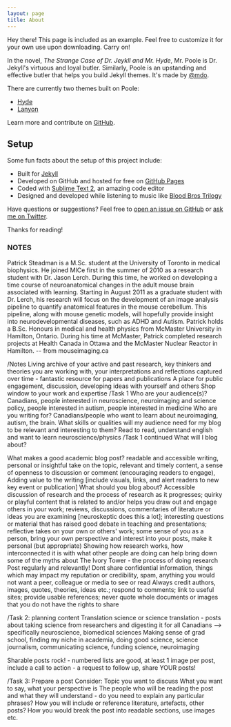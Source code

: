 ```yaml
---
layout: page
title: About
---
```


<p class="message">
  Hey there! This page is included as an example. Feel free to customize it for your own use upon downloading. Carry on!
</p>

In the novel, *The Strange Case of Dr. Jeykll and Mr. Hyde*, Mr. Poole is Dr. Jekyll's virtuous and loyal butler. Similarly, Poole is an upstanding and effective butler that helps you build Jekyll themes. It's made by [@mdo](https://twitter.com/mdo).

There are currently two themes built on Poole:

* [Hyde](http://hyde.getpoole.com)
* [Lanyon](http://lanyon.getpoole.com)

Learn more and contribute on [GitHub](https://github.com/poole).

## Setup

Some fun facts about the setup of this project include:

* Built for [Jekyll](http://jekyllrb.com)
* Developed on GitHub and hosted for free on [GitHub Pages](https://pages.github.com)
* Coded with [Sublime Text 2](http://sublimetext.com), an amazing code editor
* Designed and developed while listening to music like [Blood Bros Trilogy](https://soundcloud.com/maddecent/sets/blood-bros-series)

Have questions or suggestions? Feel free to [open an issue on GitHub](https://github.com/poole/issues/new) or [ask me on Twitter](https://twitter.com/mdo).

Thanks for reading!


### NOTES
Patrick Steadman is a M.Sc. student at the University of Toronto in medical biophysics. He joined MICe first in the summer of 2010 as a research student with Dr. Jason Lerch. During this time, he worked on developing a time course of neuroanatomical changes in the adult mouse brain associated with learning. Starting in August 2011 as a graduate student with Dr. Lerch, his research will focus on the development of an image analysis pipeline to quantify anatomical features in the mouse cerebellum. This pipeline, along with mouse genetic models, will hopefully provide insight into neurodevelopmental diseases, such as ADHD and Autism. Patrick holds a B.Sc. Honours in medical and health physics from McMaster University in Hamilton, Ontario. During his time at McMaster, Patrick completed research projects at Health Canada in Ottawa and the McMaster Nuclear Reactor in Hamilton. -- from mouseimaging.ca


/Notes
Living archive of your active and past research, key thinkers and theories you are working with, your interpretations and reflections captured over time - fantastic resource for papers and publications
A place for public engagement, discussion, developing ideas with yourself and others
Shop window to your work and expertise
/Task 1
Who are your audience(s)?
Canadians, people interested in neuroscience, neuroimaging and science policy, people interested in autism, people interested in medicine
Who are you writing for? 
Canadians/people who want to learn about neuroimaging, autism, the brain.
What skills or qualities will my audience need for my blog to be relevant and interesting to them?
Read to read, understand english and want to learn neuroscience/physics
/Task 1 continued
What will I blog about?

What makes a good academic blog post?
readable and accessible writing, personal or insightful take on the topic, relevant and timely content,  a sense of openness to discussion or comment (encouraging readers to engage), Adding value to the writing [include visuals, links, and alert readers to new key event or publication]
What should you blog about?
Accessible discussion of research and the process of research as it progresses; quirky or playful content that is related to and/or helps you draw out and engage others in your work; reviews, discussions, commentaries of literature or ideas you are examining [neuroskeptic does this a lot]; interesting questions or material that has raised good debate in teaching and presentations; reflective takes on your own or others' work; some sense of you as a person, bring your own perspective and interest into your posts, make it personal (but appropriate)
Showing how research works, how interconnected it is with what other people are doing can help bring down some of the myths about The Ivory Tower - the process of doing research
Post regularly and relevantly! 
Dont share confidential information, things which may impact my reputation or credibility, spam, anything you would not want a peer, colleague or media to see or read
Always credit authors, images, quotes, theories, ideas etc.; respond to comments; link to useful sites; provide usable references; never quote whole documents or images that you do not have the rights to share

/Task 2: planning content
Translation science or science translation - posts about taking science from researchers and digesting it for all Canadians --> specifically neuroscience, biomedical sciences
Making sense of grad school, finding my niche in academia, doing good science, science journalism, communicating science, funding science, neuroimaging

Sharable posts rock! - numbered lists are good, at least 1 image per post, include a call to action - a request to follow up, share YOUR posts!

/Task 3: Prepare a post
Consider:
Topic you want to discuss
What you want to say, what your perspective is
The people who will be reading the post and what they will understand - do you need to explain any particular phrases?
How you will include or reference literature, artefacts, other posts?
How you would break the post into readable sections, use images etc.